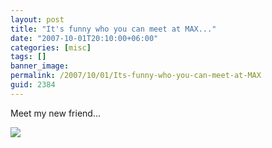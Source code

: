 ```yaml
---
layout: post
title: "It's funny who you can meet at MAX..."
date: "2007-10-01T20:10:00+06:00"
categories: [misc]
tags: []
banner_image: 
permalink: /2007/10/01/Its-funny-who-you-can-meet-at-MAX
guid: 2384
---
```


Meet my new friend...

<img src="https://static.raymondcamden.com/images/bono2.jpg">